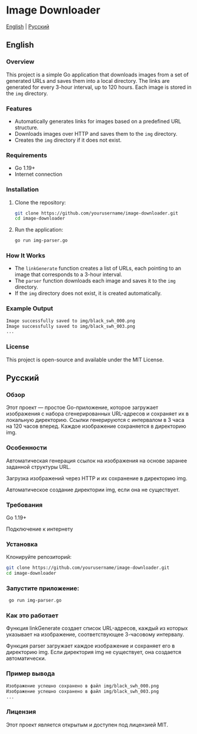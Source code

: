 # Image Downloader

[English](#english) | [Русский](#русский)

## English

### Overview

This project is a simple Go application that downloads images from a set of generated URLs and saves them into a local directory. The links are generated for every 3-hour interval, up to 120 hours. Each image is stored in the `img` directory.

### Features

- Automatically generates links for images based on a predefined URL structure.
- Downloads images over HTTP and saves them to the `img` directory.
- Creates the `img` directory if it does not exist.

### Requirements

- Go 1.19+
- Internet connection

### Installation

1. Clone the repository:

    ```bash
    git clone https://github.com/yourusername/image-downloader.git
    cd image-downloader
    ```

2. Run the application:

    ```bash
    go run img-parser.go
    ```

### How It Works

- The `linkGenerate` function creates a list of URLs, each pointing to an image that corresponds to a 3-hour interval.
- The `parser` function downloads each image and saves it to the `img` directory.
- If the `img` directory does not exist, it is created automatically.

### Example Output

```bash
Image successfully saved to img/black_swh_000.png
Image successfully saved to img/black_swh_003.png
...
```

### License
This project is open-source and available under the MIT License.

## Русский

### Обзор
Этот проект — простое Go-приложение, которое загружает изображения с набора сгенерированных URL-адресов и сохраняет их в локальную директорию. Ссылки генерируются с интервалом в 3 часа на 120 часов вперед. Каждое изображение сохраняется в директорию img.

### Особенности
Автоматическая генерация ссылок на изображения на основе заранее заданной структуры URL.

Загрузка изображений через HTTP и их сохранение в директорию img.

Автоматическое создание директории img, если она не существует.

### Требования

Go 1.19+

Подключение к интернету

### Установка
Клонируйте репозиторий:


```bash
git clone https://github.com/yourusername/image-downloader.git
cd image-downloader
```

### Запустите приложение:

```bash
 go run img-parser.go
```
### Как это работает
Функция linkGenerate создает список URL-адресов, каждый из которых указывает на изображение, соответствующее 3-часовому интервалу.

Функция parser загружает каждое изображение и сохраняет его в директорию img.
Если директория img не существует, она создается автоматически.

### Пример вывода

``` bash
Изображение успешно сохранено в файл img/black_swh_000.png
Изображение успешно сохранено в файл img/black_swh_003.png
...
```

### Лицензия
Этот проект является открытым и доступен под лицензией MIT.

